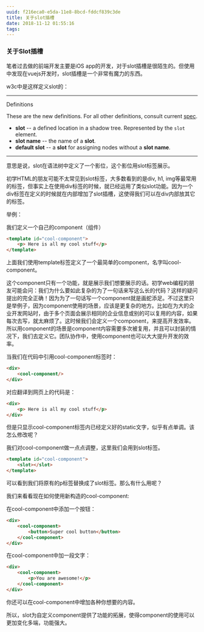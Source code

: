 ```yaml
---
uuid: f216eca0-e5da-11e8-8bcd-fddcf839c3de
title: 关于slot插槽
date: 2018-11-12 01:55:16
tags:
---
```


### 关于Slot插槽



笔者过去做的前端开发主要是iOS app的开发，对于slot插槽是很陌生的。但使用中发现在vuejs开发时，slot插槽是一个非常有魔力的东西。



w3c中是这样定义slot的：

------

Definitions

These are the new definitions. For all other definitions, consult current [spec](http://w3c.github.io/webcomponents/spec/shadow/).

- **slot** -- a defined location in a shadow tree. Represented by the `slot` element.
- **slot name** -- the name of a **slot**.
- **default slot** -- a **slot** for assigning nodes without a **slot name**.

------

意思是说，slot在语法树中定义了一个影位，这个影位用slot标签展示。

初学HTML的朋友可能不太常见到slot标签，大多数看到的是div, h1,  img等最常用的标签，但事实上在使用div标签的时候，就已经运用了类似slot功能。因为一个div标签在定义的时候就在内部增加了slot插槽，这使得我们可以在div内部放其它的标签。



举例：

我们定义一个自己的component（组件）

```html
<template id="cool-component">
    <p> Here is all my cool stuff</p>
</template>
```

上面我们使用template标签定义了一个最简单的component，名字叫cool-component。

这个component只有一个功能，就是展示我们想要展示的话。初学web编程的朋友可能会问：我们为什么要如此复杂的为了一句话来写这么长的代码？这样的疑问提出的完全正确！因为为了一句话写一个component就是画蛇添足。不过这里只是举例子，因为component使用的场景，应该是更复杂的地方。比如在为大的企业开发网站时，由于多个页面会展示相同的企业信息或别的可以复用的内容，如果每次去写，就太麻烦了。这时候我们会定义一个component，来提高开发效率。所以用component的场景是component内容需要多次被复用，并且可以封装的情况下，我们去定义它。团队协作中，使用component也可以大大提升开发的效率。



当我们在代码中引用cool-component标签时：

```html
<div>
	<cool-component/>
</div>
```

对应翻译到网页上的代码是：

```html
<div>
	<p> Here is all my cool stuff</p>
</div>
```



但是只显示cool-component标签内已经定义好的static文字，似乎有点单调。该怎么修改呢？

我们对cool-component做一点点调整，这里我们会用到slot标签。

```html
<template id="cool-component">
	<slot></slot>
</template>
```



可以看到我们将原有的p标签替换成了slot标签。那么有什么用呢？

我们来看看现在如何使用新构造的cool-component:



在cool-component中添加一个按钮：

```html
<div>
    <cool-component>
        <button>Super cool button</button>
    </cool-component>
</div>
```



在cool-component中加一段文字：

```html
<div>
    <cool-component>
        <p>You are awesome!</p>
    </cool-component>
</div>
```



你还可以在cool-component中增加各种你想要的内容。

所以，slot为自定义component提供了功能的拓展，使得component的使用可以更加变化多端，功能强大。